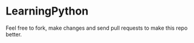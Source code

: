 # LearningPython  
Feel free to fork, make changes and send pull requests to make this repo better.
